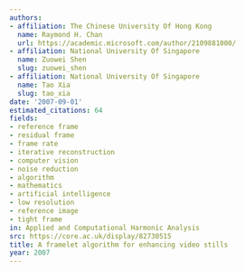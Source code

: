 ```yaml
---
authors:
- affiliation: The Chinese University Of Hong Kong
  name: Raymond H. Chan
  url: https://academic.microsoft.com/author/2109881000/
- affiliation: National University Of Singapore
  name: Zuowei Shen
  slug: zuowei_shen
- affiliation: National University Of Singapore
  name: Tao Xia
  slug: tao_xia
date: '2007-09-01'
estimated_citations: 64
fields:
- reference frame
- residual frame
- frame rate
- iterative reconstruction
- computer vision
- noise reduction
- algorithm
- mathematics
- artificial intelligence
- low resolution
- reference image
- tight frame
in: Applied and Computational Harmonic Analysis
src: https://core.ac.uk/display/82730515
title: A framelet algorithm for enhancing video stills
year: 2007
---
```

